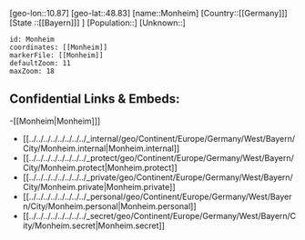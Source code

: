 ﻿---
location: [48.83,10.87]
mapzoom: [7,12] 
mapmarker: city 
type: City
tags:
- geo/City


SpocWebEntityId: 32554
isDeleted: false
confidential: public

---
[geo-lon::10.87]
[geo-lat::48.83]
[name::Monheim]
[Country::[[Germany]]]
[State ::[[Bayern]]] ]
[Population::]
[Unknown::]


```leaflet
id: Monheim
coordinates: [[Monheim]]
markerFile: [[Monheim]]
defaultZoom: 11 
maxZoom: 18
```


## Confidential Links & Embeds: 
-[[Monheim|Monheim]]] 
- [[../../../../../../../../_internal/geo/Continent/Europe/Germany/West/Bayern/City/Monheim.internal|Monheim.internal]] 
- [[../../../../../../../../_protect/geo/Continent/Europe/Germany/West/Bayern/City/Monheim.protect|Monheim.protect]] 
- [[../../../../../../../../_private/geo/Continent/Europe/Germany/West/Bayern/City/Monheim.private|Monheim.private]] 
- [[../../../../../../../../_personal/geo/Continent/Europe/Germany/West/Bayern/City/Monheim.personal|Monheim.personal]] 
- [[../../../../../../../../_secret/geo/Continent/Europe/Germany/West/Bayern/City/Monheim.secret|Monheim.secret]] 
